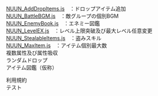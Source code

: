 <a href="NUUN_AddDropItems.js">NUUN_AddDropItems.js</a>　：ドロップアイテム追加<br>
<a href="NUUN_BattleBGM.js">NUUN_BattleBGM.js</a>　：敵グループの個別BGM<br>
<a href="NUUN_EnemyBook.js">NUUN_EnemyBook.js</a>　：エネミー図鑑<br>
<a href="NUUN_LevelEX.js">NUUN_LevelEX.js</a>　：レベル上限突破及び最大レベル任意変更<br>
<a href="NUUN_StealableItems.js">NUUN_StealableItems.js</a>　：盗みスキル<br>
<a href="NUUN_MaxItem.js">NUUN_MaxItem.js</a>　：アイテム個別最大数<br>
複数属性及び属性吸収<br>
ランダムドロップ<br>
アイテム図鑑（仮称）<br>

利用規約<br>
テスト
